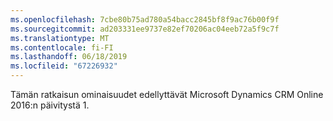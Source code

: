 ```yaml
---
ms.openlocfilehash: 7cbe80b75ad780a54bacc2845bf8f9ac76b00f9f
ms.sourcegitcommit: ad203331ee9737e82ef70206ac04eeb72a5f9c7f
ms.translationtype: MT
ms.contentlocale: fi-FI
ms.lasthandoff: 06/18/2019
ms.locfileid: "67226932"
---
```

Tämän ratkaisun ominaisuudet edellyttävät Microsoft Dynamics CRM Online 2016:n päivitystä 1.